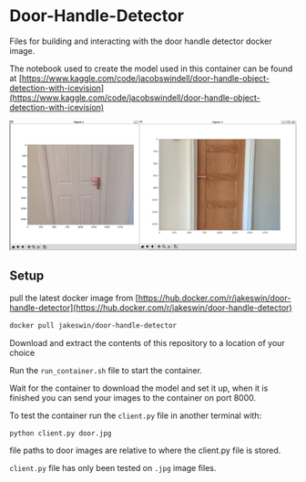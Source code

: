 # Door-Handle-Detector
Files for building and interacting with the door handle detector docker image.

The notebook used to create the model used in this container can be found at [https://www.kaggle.com/code/jacobswindell/door-handle-object-detection-with-icevision](https://www.kaggle.com/code/jacobswindell/door-handle-object-detection-with-icevision)

![Picture of doors with bounding boxes around the handle](./images/doordetectmerged.png)
## Setup
pull the latest docker image from [https://hub.docker.com/r/jakeswin/door-handle-detector](https://hub.docker.com/r/jakeswin/door-handle-detector)

```bash
docker pull jakeswin/door-handle-detector 
```

Download and extract the contents of this repository to a location of your choice

Run the `run_container.sh` file to start the container.

Wait for the container to download the model and set it up, when it is finished you can send your images to the container on port 8000.

To test the container run the `client.py` file in another terminal with:

```bash
python client.py door.jpg
```

file paths to door images are relative to where the client.py file is stored.

`client.py` file has only been tested on `.jpg` image files.
